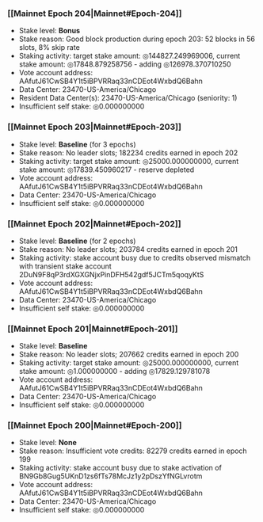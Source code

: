 ### [[Mainnet Epoch 204|Mainnet#Epoch-204]]
* Stake level: **Bonus**
* Stake reason: Good block production during epoch 203: 52 blocks in 56 slots, 8% skip rate
* Staking activity: target stake amount: ◎144827.249969006, current stake amount: ◎17848.879258756 - adding ◎126978.370710250
* Vote account address: AAfutJ61CwSB4Y1t5iBPVRRaq33nCDEot4WxbdQ6Bahn
* Data Center: 23470-US-America/Chicago
* Resident Data Center(s): 23470-US-America/Chicago (seniority: 1)
* Insufficient self stake: ◎0.000000000
### [[Mainnet Epoch 203|Mainnet#Epoch-203]]
* Stake level: **Baseline** (for 3 epochs)
* Stake reason: No leader slots; 182234 credits earned in epoch 202
* Staking activity: target stake amount: ◎25000.000000000, current stake amount: ◎17839.450960217 - reserve depleted
* Vote account address: AAfutJ61CwSB4Y1t5iBPVRRaq33nCDEot4WxbdQ6Bahn
* Data Center: 23470-US-America/Chicago
* Insufficient self stake: ◎0.000000000
### [[Mainnet Epoch 202|Mainnet#Epoch-202]]
* Stake level: **Baseline** (for 2 epochs)
* Stake reason: No leader slots; 203784 credits earned in epoch 201
* Staking activity: stake account busy due to credits observed mismatch with transient stake account 2DuN9F8qP3rdXGXGNjxPinDFH542gdf5JCTm5qoqyKtS
* Vote account address: AAfutJ61CwSB4Y1t5iBPVRRaq33nCDEot4WxbdQ6Bahn
* Data Center: 23470-US-America/Chicago
* Insufficient self stake: ◎0.000000000
### [[Mainnet Epoch 201|Mainnet#Epoch-201]]
* Stake level: **Baseline**
* Stake reason: No leader slots; 207662 credits earned in epoch 200
* Staking activity: target stake amount: ◎25000.000000000, current stake amount: ◎1.000000000 - adding ◎17829.129781078
* Vote account address: AAfutJ61CwSB4Y1t5iBPVRRaq33nCDEot4WxbdQ6Bahn
* Data Center: 23470-US-America/Chicago
* Insufficient self stake: ◎0.000000000
### [[Mainnet Epoch 200|Mainnet#Epoch-200]]
* Stake level: **None**
* Stake reason: Insufficient vote credits: 82279 credits earned in epoch 199
* Staking activity: stake account busy due to stake activation of BN9Gb8Gug5UKnD1zs6fTs78McJz1y2pDszYfNGLvrotm
* Vote account address: AAfutJ61CwSB4Y1t5iBPVRRaq33nCDEot4WxbdQ6Bahn
* Data Center: 23470-US-America/Chicago
* Insufficient self stake: ◎0.000000000